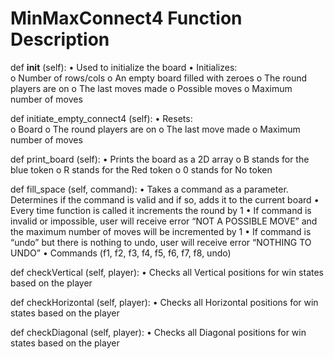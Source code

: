 # MinMaxConnect4 Function Description

def __init__ (self):
•	Used to initialize the board
•	Initializes:  
o	Number of rows/cols
o	An empty board filled with zeroes
o	The round players are on
o	The last moves made
o	Possible moves
o	Maximum number of moves



def initiate_empty_connect4 (self):
•	Resets:  
o	Board
o	The round players are on
o	The last move made
o	Maximum number of moves


def print_board (self):
•	Prints the board as a 2D array
o	B stands for the blue token
o	R stands for the Red token
o	0 stands for No token


def fill_space (self, command):
•	Takes a command as a parameter. Determines if the command is valid and if so, adds it to the current board
•	Every time function is called it increments the round by 1
•	If command is invalid or impossible, user will receive error “NOT A POSSIBLE MOVE” and the maximum number of moves will be incremented by 1
•	If command is “undo” but there is nothing to undo, user will receive error “NOTHING TO UNDO”
•	Commands (f1, f2, f3, f4, f5, f6, f7, f8, undo)


def checkVertical (self, player):
•	Checks all Vertical positions for win states based on the player


def checkHorizontal (self, player):
•	Checks all Horizontal positions for win states based on the player


def checkDiagonal (self, player):
•	Checks all Diagonal positions for win states based on the player
